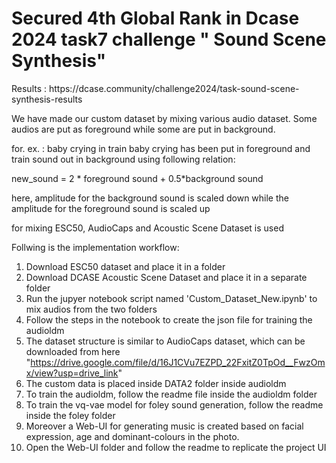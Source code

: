 <h1> Secured 4th Global Rank in Dcase 2024 task7 challenge " Sound Scene Synthesis" 
</h1>
Results :  https://dcase.community/challenge2024/task-sound-scene-synthesis-results

We have made our custom dataset by mixing various audio dataset. Some audios are put as foreground while some are put in background.

for. ex. : baby crying in train
baby crying has been put in foreground and train sound out in background 
using following relation:

new_sound = 2 * foreground sound + 0.5*background sound 

here, amplitude for the background sound is scaled down while the amplitude for the foreground sound is scaled up

for mixing ESC50, AudioCaps and Acoustic Scene Dataset is used

Follwing is the implementation workflow:

1) Download ESC50 dataset and place it in a folder
2) Download DCASE Acoustic Scene Dataset and place it in a separate folder
3) Run the jupyer notebook script named 'Custom_Dataset_New.ipynb' to mix audios from the two folders
4) Follow the steps in the notebook to create the json file for training the audioldm
5) The dataset structure is similar to AudioCaps dataset, which can be downloaded from here "https://drive.google.com/file/d/16J1CVu7EZPD_22FxitZ0TpOd__FwzOmx/view?usp=drive_link"
6) The custom data is placed inside DATA2 folder inside audioldm
7) To train the audioldm, follow the readme file inside the audioldm folder
8) To train the vq-vae model for foley sound generation, follow the readme inside the foley folder
9) Moreover a Web-UI for generating music is created based on facial expression, age and dominant-colours in the photo. 
10) Open the Web-UI folder and follow the readme to replicate the project UI
